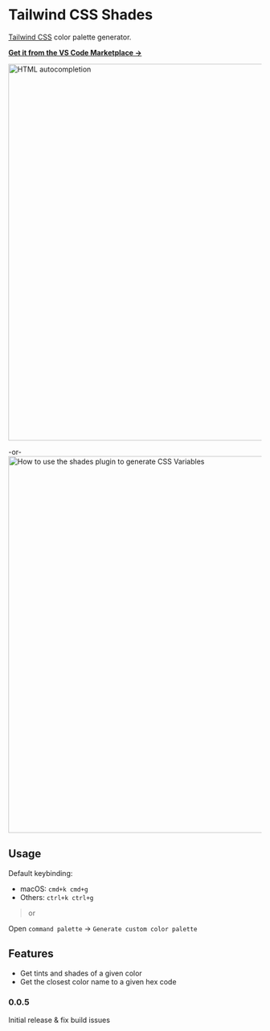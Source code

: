 # Tailwind CSS Shades

[Tailwind CSS](https://tailwindcss.com/) color palette generator.

**[Get it from the VS Code Marketplace →](https://marketplace.visualstudio.com/items?itemName=bourhaouta.tailwindshades)**

<img src="https://raw.githubusercontent.com/bourhaouta/vscode-tailwindshades/master/media/demo.gif" alt="HTML autocompletion" width="750">

-or-
<img src="https://raw.githubusercontent.com/bourhaouta/vscode-tailwindshades/master/media/demo-css-cars.gif" alt="How to use the shades plugin to generate CSS Variables" width="750">

## Usage

Default keybinding:

- macOS: `cmd+k cmd+g`
- Others: `ctrl+k ctrl+g`

> or

Open `command palette` → `Generate custom color palette`

## Features

- Get tints and shades of a given color
- Get the closest color name to a given hex code

### 0.0.5

Initial release & fix build issues
